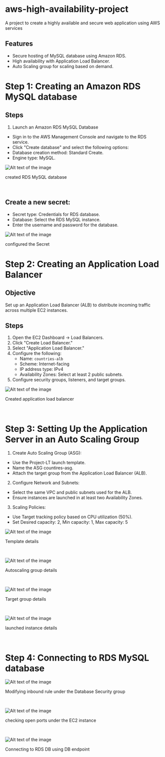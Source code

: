 # aws-high-availability-project
A project to create a highly available and secure web application using AWS services

## Features

- Secure hosting of MySQL database using Amazon RDS.
- High availability with Application Load Balancer.
- Auto Scaling group for scaling based on demand.


# Step 1: Creating an Amazon RDS MySQL database

## Steps

1.  Launch an Amazon RDS MySQL Database

- Sign in to the AWS Management Console and navigate to the RDS service.
- Click "Create database" and select the following options:
- Database creation method: Standard Create.
- Engine type: MySQL.

![Alt text of the image](https://github.com/BasilTAlias/aws-high-availability-project/blob/main/images/3.png)

created RDS MySQL database

$~$

## Create a new secret:

- Secret type: Credentials for RDS database.
- Database: Select the RDS MySQL instance.
- Enter the username and password for the database.


![Alt text of the image](https://github.com/BasilTAlias/aws-high-availability-project/blob/main/images/4.png)

configured the Secret 

# Step 2: Creating an Application Load Balancer

## Objective
Set up an Application Load Balancer (ALB) to distribute incoming traffic across multiple EC2 instances.

## Steps
1. Open the EC2 Dashboard → Load Balancers.
2. Click "Create Load Balancer."
3. Select "Application Load Balancer."
4. Configure the following:
   - Name: `countries-alb`
   - Scheme: Internet-facing
   - IP address type: IPv4
   - Availability Zones: Select at least 2 public subnets.
5. Configure security groups, listeners, and target groups.

![Alt text of the image](https://github.com/BasilTAlias/aws-high-availability-project/blob/main/images/5.png)

Created application load balancer

$~$

# Step 3: Setting Up the Application Server in an Auto Scaling Group

1. Create Auto Scaling Group (ASG):

- Use the Project-LT launch template.
- Name the ASG countires-asg.
- Attach the target group from the Application Load Balancer (ALB).
  
2. Configure Network and Subnets:
   
- Select the same VPC and public subnets used for the ALB.
- Ensure instances are launched in at least two Availability Zones.
  
3. Scaling Policies:

- Use Target tracking policy based on CPU utilization (50%).
- Set Desired capacity: 2, Min capacity: 1, Max capacity: 5

![Alt text of the image](https://github.com/BasilTAlias/aws-high-availability-project/blob/main/images/6.png)

Template details

$~$

![Alt text of the image](https://github.com/BasilTAlias/aws-high-availability-project/blob/main/images/7.png)

Autoscaling group details

$~$

![Alt text of the image](https://github.com/BasilTAlias/aws-high-availability-project/blob/main/images/ALB%20details.png)

Target group details

$~$

![Alt text of the image](https://github.com/BasilTAlias/aws-high-availability-project/blob/main/images/instances%20details.png)

launched instance details

$~$

# Step 4: Connecting to RDS MySQL database

![Alt text of the image](https://github.com/BasilTAlias/aws-high-availability-project/blob/main/images/DB%20SG.png)

Modifying inbound rule under the Database Security group 

$~$

![Alt text of the image](https://github.com/BasilTAlias/aws-high-availability-project/blob/main/images/8.png)

checking open ports under the EC2 instance

$~$

![Alt text of the image](https://github.com/BasilTAlias/aws-high-availability-project/blob/main/images/9.png)

Connecting to RDS DB using DB endpoint

$~$
